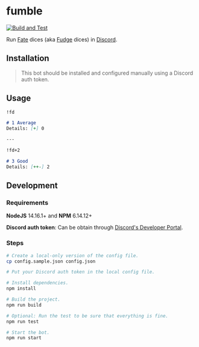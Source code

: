# fumble

[![Build and Test](https://github.com/arnaudmorisset/fumble/actions/workflows/build_and_test.yml/badge.svg?branch=main)](https://github.com/arnaudmorisset/fumble/actions/workflows/build_and_test.yml)

Run [Fate](https://fate-srd.com/) dices (aka [Fudge](https://www.fudgerpg.com/) dices) in [Discord](https://discord.com/).

## Installation

> This bot should be installed and configured manually using a Discord auth token.

## Usage

```markdown
!fd

# 1 Average
Details: [+] 0

---

!fd+2

# 3 Good
Details: [++-] 2
```

## Development

### Requirements

**NodeJS** 14.16.1+ and **NPM** 6.14.12+

**Discord auth token**: Can be obtain through [Discord's Developer Portal](https://discord.com/developers/docs/intro).

### Steps

```bash
# Create a local-only version of the config file.
cp config.sample.json config.json

# Put your Discord auth token in the local config file.

# Install dependencies.
npm install

# Build the project.
npm run build

# Optional: Run the test to be sure that everything is fine.
npm run test

# Start the bot.
npm run start
```
